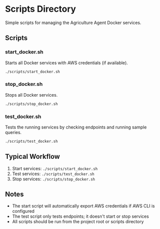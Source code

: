 # Scripts Directory

Simple scripts for managing the Agriculture Agent Docker services.

## Scripts

### start_docker.sh
Starts all Docker services with AWS credentials (if available).
```bash
./scripts/start_docker.sh
```

### stop_docker.sh
Stops all Docker services.  
```bash
./scripts/stop_docker.sh
```

### test_docker.sh
Tests the running services by checking endpoints and running sample queries.
```bash
./scripts/test_docker.sh
```

## Typical Workflow

1. Start services: `./scripts/start_docker.sh`
2. Test services: `./scripts/test_docker.sh`
3. Stop services: `./scripts/stop_docker.sh`

## Notes

- The start script will automatically export AWS credentials if AWS CLI is configured
- The test script only tests endpoints; it doesn't start or stop services
- All scripts should be run from the project root or scripts directory